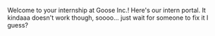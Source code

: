 Welcome to your internship at Goose Inc.! Here's our intern portal. It kindaaa doesn't work though, soooo... just wait for someone to fix it I guess?
